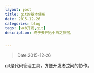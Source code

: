 ```yaml
---
layout: post
title: git的基本使用
date: 2015-12-26
categories: blog
tags: [web开发,git]
description: 终于要开始小白之旅啦。


---
```


>Date:2015-12-26  

git是代码管理工具，方便开发者之间的协作。
